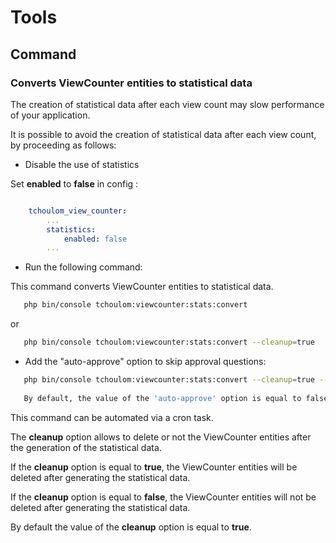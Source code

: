 # Tools

## Command

### Converts ViewCounter entities to statistical data

The creation of statistical data after each view count may slow performance of your application.

It is possible to avoid the creation of statistical data after each view count, by proceeding as follows:

- Disable the use of statistics

Set **enabled** to **false** in config :

```yaml

    tchoulom_view_counter:
        ...
        statistics:
            enabled: false
        ...
```

- Run the following command:

This command converts ViewCounter entities to statistical data.

```bash
   php bin/console tchoulom:viewcounter:stats:convert
```

or

```bash
   php bin/console tchoulom:viewcounter:stats:convert --cleanup=true
```

- Add the "auto-approve" option to skip approval questions:

```bash
   php bin/console tchoulom:viewcounter:stats:convert --cleanup=true --auto-approve=true
   
   By default, the value of the 'auto-approve' option is equal to false.
```

This command can be automated via a cron task.

The **cleanup** option allows to delete or not the ViewCounter entities after the generation of the statistical data.

If the **cleanup** option is equal to **true**, the ViewCounter entities will be deleted after generating the statistical data.

If the **cleanup** option is equal to **false**, the ViewCounter entities will not be deleted after generating the statistical data.

By default the value of the **cleanup** option is equal to **true**.
